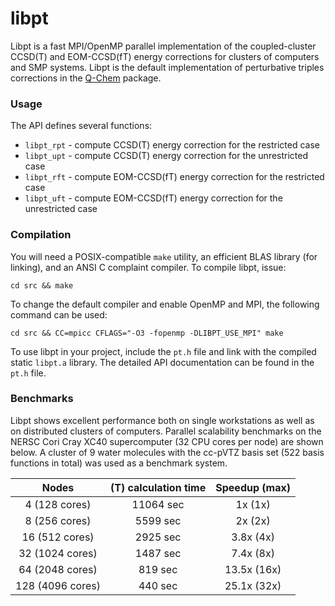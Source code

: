 # libpt

Libpt is a fast MPI/OpenMP parallel implementation of the coupled-cluster
CCSD(T) and EOM-CCSD(fT) energy corrections for clusters of computers and SMP
systems. Libpt is the default implementation of perturbative triples
corrections in the [Q-Chem](http://www.q-chem.com) package.

### Usage

The API defines several functions:

- `libpt_rpt` - compute CCSD(T) energy correction for the restricted case
- `libpt_upt` - compute CCSD(T) energy correction for the unrestricted case
- `libpt_rft` - compute EOM-CCSD(fT) energy correction for the restricted case
- `libpt_uft` - compute EOM-CCSD(fT) energy correction for the unrestricted case

### Compilation

You will need a POSIX-compatible `make` utility, an efficient BLAS library (for
linking), and an ANSI C complaint compiler. To compile libpt, issue:

    cd src && make

To change the default compiler and enable OpenMP and MPI, the following command
can be used:

    cd src && CC=mpicc CFLAGS="-O3 -fopenmp -DLIBPT_USE_MPI" make

To use libpt in your project, include the `pt.h` file and link with the
compiled static `libpt.a` library. The detailed API documentation can be found
in the `pt.h` file.

### Benchmarks

Libpt shows excellent performance both on single workstations as well as on
distributed clusters of computers. Parallel scalability benchmarks on the NERSC
Cori Cray XC40 supercomputer (32 CPU cores per node) are shown below. A cluster
of 9 water molecules with the cc-pVTZ basis set (522 basis functions in total)
was used as a benchmark system.

|      Nodes       | (T) calculation time | Speedup (max) |
|:----------------:|:--------------------:|:-------------:|
|   4  (128 cores) |            11064 sec |      1x  (1x) |
|   8  (256 cores) |             5599 sec |      2x  (2x) |
|  16  (512 cores) |             2925 sec |    3.8x  (4x) |
|  32 (1024 cores) |             1487 sec |    7.4x  (8x) |
|  64 (2048 cores) |              819 sec |   13.5x (16x) |
| 128 (4096 cores) |              440 sec |   25.1x (32x) |
